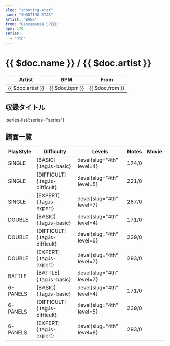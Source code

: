 ```yaml
---
slug: "shooting-star"
name: "SHOOTING STAR"
artist: "BANG"
from: "Dancemania SPEED"
bpm: 170
series:
  - "4th"
---
```


# {{ $doc.name }} / {{ $doc.artist }}

|Artist|BPM|From|
|------|---|----|
|{{ $doc.artist }}|{{ $doc.bpm }}|{{ $doc.from }}|

## 収録タイトル

:series-list{:series="series"}

## 譜面一覧

|PlayStyle|Difficulty|Levels|Notes|Movie|
|---------|----------|------|-----|-----|
|SINGLE|[BASIC]{.tag.is-basic}|:level{slug="4th" level=4}|174/0||
|SINGLE|[DIFFICULT]{.tag.is-difficult}|:level{slug="4th" level=5}|221/0||
|SINGLE|[EXPERT]{.tag.is-expert}|:level{slug="4th" level=7}|287/0||
|DOUBLE|[BASIC]{.tag.is-basic}|:level{slug="4th" level=4}|171/0||
|DOUBLE|[DIFFICULT]{.tag.is-difficult}|:level{slug="4th" level=6}|239/0||
|DOUBLE|[EXPERT]{.tag.is-expert}|:level{slug="4th" level=7}|293/0||
|BATTLE|[BATTLE]{.tag.is-basic}|:level{slug="4th" level=7}|||
|6-PANELS|[BASIC]{.tag.is-basic}|:level{slug="4th" level=4}|171/0||
|6-PANELS|[DIFFICULT]{.tag.is-difficult}|:level{slug="4th" level=5}|239/0||
|6-PANELS|[EXPERT]{.tag.is-expert}|:level{slug="4th" level=8}|293/0||
